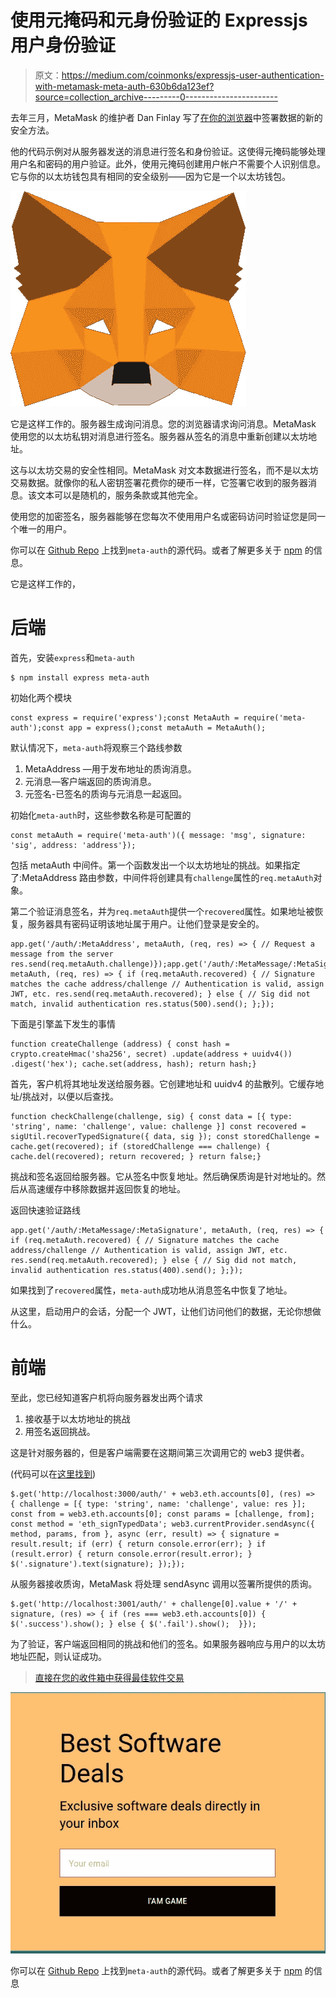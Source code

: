 # 使用元掩码和元身份验证的 Expressjs 用户身份验证

> 原文：<https://medium.com/coinmonks/expressjs-user-authentication-with-metamask-meta-auth-630b6da123ef?source=collection_archive---------0----------------------->

去年三月，MetaMask 的维护者 Dan Finlay 写了[在你的浏览器](/metamask/the-new-secure-way-to-sign-data-in-your-browser-6af9dd2a1527)中签署数据的新的安全方法。

他的代码示例对从服务器发送的消息进行签名和身份验证。这使得元掩码能够处理用户名和密码的用户验证。此外，使用元掩码创建用户帐户不需要个人识别信息。它与你的以太坊钱包具有相同的安全级别——因为它是一个以太坊钱包。

![](img/6f528abda272dc7a6fbb931573b54855.png)

它是这样工作的。服务器生成询问消息。您的浏览器请求询问消息。MetaMask 使用您的以太坊私钥对消息进行签名。服务器从签名的消息中重新创建以太坊地址。

这与以太坊交易的安全性相同。MetaMask 对文本数据进行签名，而不是以太坊交易数据。就像你的私人密钥签署花费你的硬币一样，它签署它收到的服务器消息。该文本可以是随机的，服务条款或其他完全。

使用您的加密签名，服务器能够在您每次不使用用户名或密码访问时验证您是同一个唯一的用户。

你可以在 [Github Repo](https://github.com/I-Gave/meta-auth) 上找到`meta-auth`的源代码。或者了解更多关于 [npm](https://www.npmjs.com/package/meta-auth) 的信息。

它是这样工作的，

# 后端

首先，安装`express`和`meta-auth`

```
$ npm install express meta-auth
```

初始化两个模块

```
const express = require('express');const MetaAuth = require('meta-auth');const app = express();const metaAuth = MetaAuth();
```

默认情况下，`meta-auth`将观察三个路线参数

1.  MetaAddress —用于发布地址的质询消息。
2.  元消息—客户端返回的质询消息。
3.  元签名-已签名的质询与元消息一起返回。

初始化`meta-auth`时，这些参数名称是可配置的

```
const metaAuth = require('meta-auth')({ message: 'msg', signature: 'sig', address: 'address'});
```

包括 metaAuth 中间件。第一个函数发出一个以太坊地址的挑战。如果指定了:MetaAddress 路由参数，中间件将创建具有`challenge`属性的`req.metaAuth`对象。

第二个验证消息签名，并为`req.metaAuth`提供一个`recovered`属性。如果地址被恢复，服务器具有密码证明该地址属于用户。让他们登录是安全的。

```
app.get('/auth/:MetaAddress', metaAuth, (req, res) => { // Request a message from the server res.send(req.metaAuth.challenge)});app.get('/auth/:MetaMessage/:MetaSignature', metaAuth, (req, res) => { if (req.metaAuth.recovered) { // Signature matches the cache address/challenge // Authentication is valid, assign JWT, etc. res.send(req.metaAuth.recovered); } else { // Sig did not match, invalid authentication res.status(500).send(); };});
```

下面是引擎盖下发生的事情

```
function createChallenge (address) { const hash = crypto.createHmac('sha256', secret) .update(address + uuidv4()) .digest('hex'); cache.set(address, hash); return hash;}
```

首先，客户机将其地址发送给服务器。它创建地址和 uuidv4 的盐散列。它缓存地址/挑战对，以便以后查找。

```
function checkChallenge(challenge, sig) { const data = [{ type: 'string', name: 'challenge', value: challenge }] const recovered = sigUtil.recoverTypedSignature({ data, sig }); const storedChallenge = cache.get(recovered); if (storedChallenge === challenge) { cache.del(recovered); return recovered; } return false;}
```

挑战和签名返回给服务器。它从签名中恢复地址。然后确保质询是针对地址的。然后从高速缓存中移除数据并返回恢复的地址。

返回快速验证路线

```
app.get('/auth/:MetaMessage/:MetaSignature', metaAuth, (req, res) => { if (req.metaAuth.recovered) { // Signature matches the cache address/challenge // Authentication is valid, assign JWT, etc. res.send(req.metaAuth.recovered); } else { // Sig did not match, invalid authentication res.status(400).send(); };});
```

如果找到了`recovered`属性，`meta-auth`成功地从消息签名中恢复了地址。

从这里，启动用户的会话，分配一个 JWT，让他们访问他们的数据，无论你想做什么。

# 前端

至此，您已经知道客户机将向服务器发出两个请求

1.  接收基于以太坊地址的挑战
2.  用签名返回挑战。

这是针对服务器的，但是客户端需要在这期间第三次调用它的 web3 提供者。

(代码可以在[这里找到](https://github.com/I-Gave/meta-auth/tree/master/examples))

```
$.get('http://localhost:3000/auth/' + web3.eth.accounts[0], (res) =>   { challenge = [{ type: 'string', name: 'challenge', value: res }]; const from = web3.eth.accounts[0]; const params = [challenge, from]; const method = 'eth_signTypedData'; web3.currentProvider.sendAsync({ method, params, from }, async (err, result) => { signature = result.result; if (err) { return console.error(err); } if (result.error) { return console.error(result.error); } $('.signature').text(signature); });});
```

从服务器接收质询，MetaMask 将处理 sendAsync 调用以签署所提供的质询。

```
$.get('http://localhost:3001/auth/' + challenge[0].value + '/' + signature, (res) => { if (res === web3.eth.accounts[0]) { $('.success').show(); } else { $('.fail').show();  }});
```

为了验证，客户端返回相同的挑战和他们的签名。如果服务器响应与用户的以太坊地址匹配，则认证成功。

> [直接在您的收件箱中获得最佳软件交易](https://coincodecap.com/?utm_source=coinmonks)

[![](img/7c0b3dfdcbfea594cc0ae7d4f9bf6fcb.png)](https://coincodecap.com/?utm_source=coinmonks)

你可以在 [Github Repo](https://github.com/I-Gave/meta-auth) 上找到`meta-auth`的源代码。或者了解更多关于 [npm](https://www.npmjs.com/package/meta-auth) 的信息